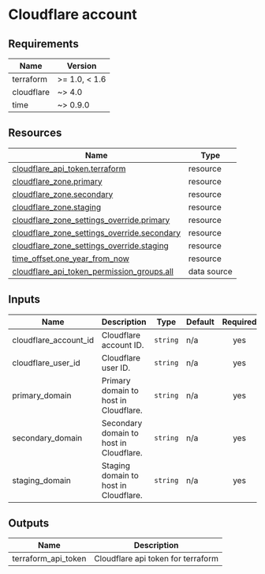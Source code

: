 # Cloudflare account

<!-- BEGIN-TF-DOCS -->

## Requirements

| Name | Version |
|------|---------|
| terraform | >= 1.0, < 1.6 |
| cloudflare | ~> 4.0 |
| time | ~> 0.9.0 |

## Resources

| Name | Type |
|------|------|
| [cloudflare_api_token.terraform](https://registry.terraform.io/providers/cloudflare/cloudflare/latest/docs/resources/api_token) | resource |
| [cloudflare_zone.primary](https://registry.terraform.io/providers/cloudflare/cloudflare/latest/docs/resources/zone) | resource |
| [cloudflare_zone.secondary](https://registry.terraform.io/providers/cloudflare/cloudflare/latest/docs/resources/zone) | resource |
| [cloudflare_zone.staging](https://registry.terraform.io/providers/cloudflare/cloudflare/latest/docs/resources/zone) | resource |
| [cloudflare_zone_settings_override.primary](https://registry.terraform.io/providers/cloudflare/cloudflare/latest/docs/resources/zone_settings_override) | resource |
| [cloudflare_zone_settings_override.secondary](https://registry.terraform.io/providers/cloudflare/cloudflare/latest/docs/resources/zone_settings_override) | resource |
| [cloudflare_zone_settings_override.staging](https://registry.terraform.io/providers/cloudflare/cloudflare/latest/docs/resources/zone_settings_override) | resource |
| [time_offset.one_year_from_now](https://registry.terraform.io/providers/hashicorp/time/latest/docs/resources/offset) | resource |
| [cloudflare_api_token_permission_groups.all](https://registry.terraform.io/providers/cloudflare/cloudflare/latest/docs/data-sources/api_token_permission_groups) | data source |

## Inputs

| Name | Description | Type | Default | Required |
|------|-------------|------|---------|:--------:|
| cloudflare\_account\_id | Cloudflare account ID. | `string` | n/a | yes |
| cloudflare\_user\_id | Cloudflare user ID. | `string` | n/a | yes |
| primary\_domain | Primary domain to host in Cloudflare. | `string` | n/a | yes |
| secondary\_domain | Secondary domain to host in Cloudflare. | `string` | n/a | yes |
| staging\_domain | Staging domain to host in Cloudflare. | `string` | n/a | yes |

## Outputs

| Name | Description |
|------|-------------|
| terraform\_api\_token | Cloudflare api token for terraform |

<!-- END-TF-DOCS ---->
